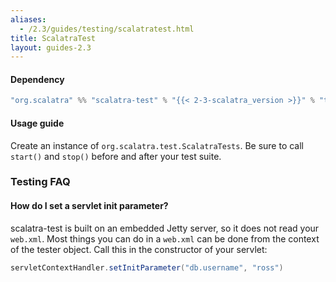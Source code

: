 ```yaml
---
aliases:
  - /2.3/guides/testing/scalatratest.html
title: ScalatraTest
layout: guides-2.3
---
```


#### Dependency

```scala
"org.scalatra" %% "scalatra-test" % "{{< 2-3-scalatra_version >}}" % "test"
```

#### Usage guide

Create an instance of `org.scalatra.test.ScalatraTests`.  Be sure to call
`start()` and `stop()` before and after your test suite.



### Testing FAQ

#### How do I set a servlet init parameter?

scalatra-test is built on an embedded Jetty server, so it
does not read your `web.xml`.  Most things you can do in a `web.xml` can be
done from the context of the tester object.
Call this in the constructor of your servlet:

```scala
servletContextHandler.setInitParameter("db.username", "ross")
```
